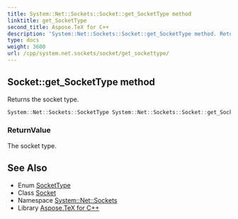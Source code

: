 ```yaml
---
title: System::Net::Sockets::Socket::get_SocketType method
linktitle: get_SocketType
second_title: Aspose.TeX for C++
description: 'System::Net::Sockets::Socket::get_SocketType method. Returns the socket type in C++.'
type: docs
weight: 3600
url: /cpp/system.net.sockets/socket/get_sockettype/
---
```

## Socket::get_SocketType method


Returns the socket type.

```cpp
System::Net::Sockets::SocketType System::Net::Sockets::Socket::get_SocketType()
```


### ReturnValue

The socket type.

## See Also

* Enum [SocketType](../../sockettype/)
* Class [Socket](../)
* Namespace [System::Net::Sockets](../../)
* Library [Aspose.TeX for C++](../../../)
